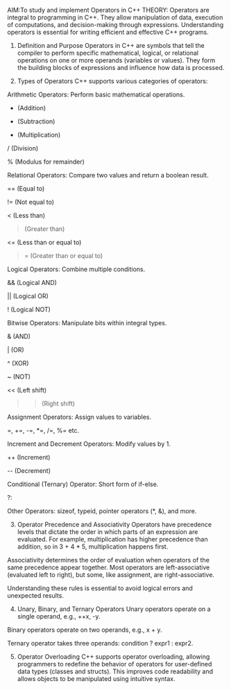 AIM:To study and implement Operators in C++
THEORY:
Operators are integral to programming in C++. They allow manipulation of data, execution of computations, and decision-making through expressions. Understanding operators is essential for writing efficient and effective C++ programs.

1. Definition and Purpose
Operators in C++ are symbols that tell the compiler to perform specific mathematical, logical, or relational operations on one or more operands (variables or values). They form the building blocks of expressions and influence how data is processed.

2. Types of Operators
C++ supports various categories of operators:

Arithmetic Operators: Perform basic mathematical operations.

+ (Addition)

- (Subtraction)

* (Multiplication)

/ (Division)

% (Modulus for remainder)

Relational Operators: Compare two values and return a boolean result.

== (Equal to)

!= (Not equal to)

< (Less than)

> (Greater than)

<= (Less than or equal to)

>= (Greater than or equal to)

Logical Operators: Combine multiple conditions.

&& (Logical AND)

|| (Logical OR)

! (Logical NOT)

Bitwise Operators: Manipulate bits within integral types.

& (AND)

| (OR)

^ (XOR)

~ (NOT)

<< (Left shift)

>> (Right shift)

Assignment Operators: Assign values to variables.

=, +=, -=, *=, /=, %= etc.

Increment and Decrement Operators: Modify values by 1.

++ (Increment)

-- (Decrement)

Conditional (Ternary) Operator: Short form of if-else.

?:

Other Operators: sizeof, typeid, pointer operators (*, &), and more.

3. Operator Precedence and Associativity
Operators have precedence levels that dictate the order in which parts of an expression are evaluated. For example, multiplication has higher precedence than addition, so in 3 + 4 * 5, multiplication happens first.

Associativity determines the order of evaluation when operators of the same precedence appear together. Most operators are left-associative (evaluated left to right), but some, like assignment, are right-associative.

Understanding these rules is essential to avoid logical errors and unexpected results.

4. Unary, Binary, and Ternary Operators
Unary operators operate on a single operand, e.g., ++x, -y.

Binary operators operate on two operands, e.g., x + y.

Ternary operator takes three operands: condition ? expr1 : expr2.

5. Operator Overloading
C++ supports operator overloading, allowing programmers to redefine the behavior of operators for user-defined data types (classes and structs). This improves code readability and allows objects to be manipulated using intuitive syntax.
